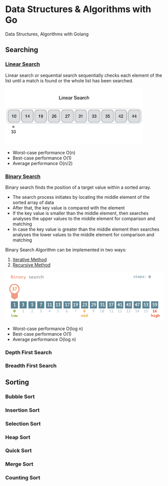 # Data Structures & Algorithms with Go
Data Structures, Algorithms with Golang

## Searching

### [Linear Search](searching/linear.go)

Linear search or sequential search sequentially checks each element of the list until a match is found or the whole list has been searched.

![linear_search](images/linear_search.gif)

* Worst-case performance O(n)
* Best-case performance O(1)
* Average performance O(n/2)

### [Binary Search](binary_1.go)

Binary search finds the position of a target value within a sorted array.

* The search process initiates by locating the middle element of the sorted array of data
* After that, the key value is compared with the element
* If the key value is smaller than the middle element, then searches analyses the upper values to the middle element for comparison and matching
* In case the key value is greater than the middle element then searches analyses the lower values to the middle element for comparison and matching

Binary Search Algorithm can be implemented in two ways:
1. [Iterative Method](binary_2.go)
1. [Recursive Method](binary_3.go)

![binary_search](images/binary_search.gif)

* Worst-case performance O(log n)
* Best-case performance O(1)
* Average performance O(log n)

### Depth First Search

### Breadth First Search

## Sorting

### Bubble Sort

### Insertion Sort

### Selection Sort

### Heap Sort

### Quick Sort

### Merge Sort

### Counting Sort

